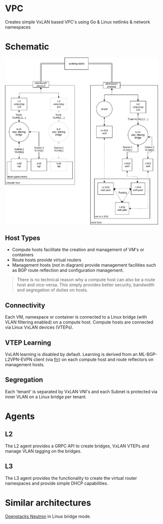# VPC
Creates simple VxLAN based VPC's using Go & Linux netlinks & network namespaces

# Schematic
![vpc](./docs/res/vpc.jpg "VPC")

## Host Types
 - Compute hosts facilitate the creation and management of VM's or containers 
 - Route hosts provide virtual routers
 - Management hosts (not in diagram) provide management facilities such as BGP route reflection and configuration management. 

> There is no technical reason why a compute host can also be a route host and vice-versa. This simply provides better security, bandwidth and segregation of duties on hosts.

## Connectivity
Each VM, namespace or container is connected to a Linux bridge (with VLAN filtering enabled) on a compute host. Compute hosts are connected via Linux VxLAN devices (VTEPs).

## VTEP Learning
VxLAN learning is disabled by default. Learning is derived from an ML-BGP-L2VPN-EVPN client (via [frr](https://github.com/FRRouting/frr)) on each compute host and route reflectors on management hosts. 

## Segregation
Each 'tenant' is separated by VxLAN VNI's and each Subnet is protected via inner VLAN on a Linux bridge per tenant. 

# Agents
## L2
The L2 agent provides a GRPC API to create bridges, VxLAN VTEPs and manage VLAN tagging on the bridges.

## L3
The L3 agent provides the functionality to create the virtual router namespaces and provide simple DHCP capabilities.

# Similar architectures
[Openstacks Neutron](https://wiki.openstack.org/wiki/Neutron) in Linux bridge mode.